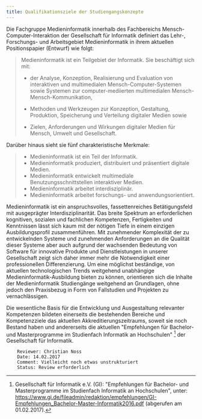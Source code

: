 ```yaml
---
title: Qualifikationsziele der Studiengangskonzepte
---
```


Die Fachgruppe Medieninformatik innerhalb des Fachbereichs Mensch-Computer-Interaktion der Gesellschaft für Informatik definiert das Lehr-, Forschungs- und Arbeitsgebiet Medieninformatik in ihrem aktuellen Positionspapier (Entwurf) wie folgt:

> Medieninformatik ist ein Teilgebiet der Informatik. Sie beschäftigt sich mit:
>- der Analyse, Konzeption, Realisierung und Evaluation von interaktiven und multimedialen Mensch-Computer-Systemen sowie Systemen zur computer-mediierten multimedialen Mensch-Mensch-Kommunikation,
>
>- Methoden und Werkzeugen zur Konzeption, Gestaltung, Produktion, Speicherung und Verteilung digitaler Medien sowie
>- Zielen, Anforderungen und Wirkungen digitaler Medien für Mensch, Umwelt und Gesellschaft.


Darüber hinaus sieht sie fünf charakteristische Merkmale:
> - Medieninformatik ist ein Teil der Informatik.
> - Medieninformatik produziert, distribuiert und präsentiert digitale Medien.
> - Medieninformatik entwickelt multimediale Benutzungsschnittstellen interaktiver Medien.
> - Medieninformatik arbeitet interdisziplinär.
> - Medieninformatik arbeitet forschungs- und anwendungsorientiert.

Medieninformatik ist ein anspruchsvolles, fassettenreiches Betätigungsfeld mit ausgeprägter Interdisziplinarität. Das breite Spektrum an erforderlichen kognitiven, sozialen und fachlichen Kompetenzen, Fertigkeiten und Kenntnissen lässt sich kaum mit der nötigen Tiefe in einem einzigen Ausbildungsprofil zusammenführen. Mit zunehmender Komplexität der zu entwickelnden Systeme und zunehmenden Anforderungen an die Qualität dieser Systeme aber auch aufgrund der wachsenden Bedeutung von Software für innovative Produkte und Dienstleistungen in unserer Gesellschaft zeigt sich daher immer mehr die Notwendigkeit einer professionellen Differenzierung. Um eine möglichst beständige, von aktuellen technologischen Trends weitgehend unabhängige Medieninformatik-Ausbildung bieten zu können, orientieren sich die Inhalte der Medieninformatik Studiengänge weitgehend an Grundlagen, ohne jedoch den Praxisbezug in Form von Fallstudien und Projekten zu vernachlässigen.

Die wesentliche Basis für die Entwicklung und Ausgestaltung relevanter Kompetenzen bildeten einerseits die bestehenden Bereiche und Kompetenzziele das aktuellen Akkreditierungszeitraums, soweit sie noch Bestand haben und andererseits die aktuellen "Empfehlungen für Bachelor- und Masterprogramme im Studienfach Informatik an Hochschulen" [^gi-empfehlungen] der Gesellschaft für Informatik.
 

~~~~~
	Reviewer: Christian Noss
	Date: 14.02.2017
	Comment: Vielleicht noch etwas unstrukturiert
	Status: Review erforderlich
~~~~~

[^gi-empfehlungen]: Gesellschaft für Informatik e.V. (GI): "Empfehlungen für Bachelor- und Masterprogramme im Studienfach Informatik an Hochschulen", unter: https://www.gi.de/fileadmin/redaktion/empfehlungen/GI-Empfehlungen_Bachelor-Master-Informatik2016.pdf (abgerufen am 01.02.2017).